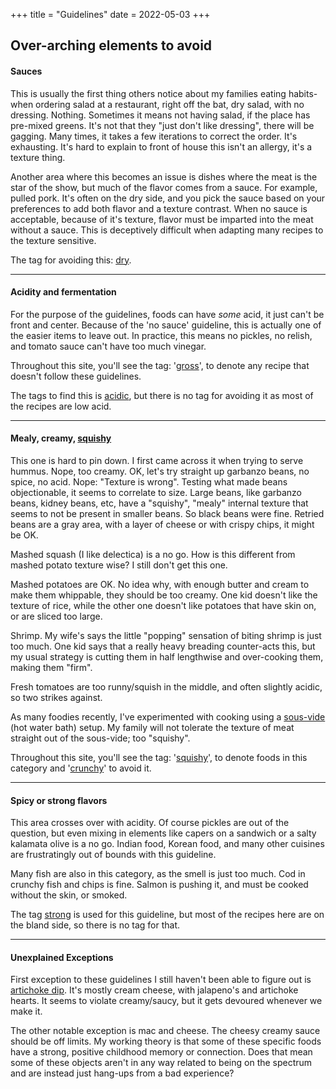 +++
title = "Guidelines"
date = 2022-05-03
+++

## Over-arching elements to avoid

#### Sauces

This is usually the first thing others notice about my families eating habits- when ordering salad at a restaurant,
 right off the bat, dry salad, with no dressing.  Nothing. Sometimes it means not having salad, if the place has pre-mixed  greens.
It's not that they "just don't like dressing", there will be gagging.
Many times, it takes a few iterations to correct the order.  It's exhausting.  It's hard to explain to front of house this isn't an allergy, it's a texture thing.

Another area where this becomes an issue is dishes where the meat is the star of the show, but much of the flavor comes from a sauce.
For example, pulled pork.  It's often on the dry side, and you pick the sauce based on your preferences to add both flavor and a texture contrast.
When no sauce is acceptable, because of it's texture, flavor must be imparted into the meat without a sauce. This is deceptively difficult when adapting many recipes to the texture sensitive. 

The tag for avoiding this: [dry](tags/dry).

---

#### Acidity and fermentation

For the purpose of the guidelines, foods can have _some_ acid, it just can't be front and center.  Because of the 'no sauce' guideline, this is actually one of the easier items
 to leave out.  In practice, this means no pickles, no relish, and tomato sauce can't have too much vinegar.

Throughout this site, you'll see the tag: '[gross](tags/gross)', to denote any recipe that doesn't follow these guidelines.

The tags to find this is [acidic](tags/acidic), but there is no tag for avoiding it as most of the recipes are low acid.

---

#### Mealy, creamy, [squishy](tags/squishy)

This one is hard to pin down.  I first came across it when trying to serve hummus.  Nope, too creamy. OK, let's try straight up
garbanzo beans, no spice, no acid.  Nope: "Texture is wrong".  Testing what made beans objectionable, it seems to correlate to size.
Large beans, like garbanzo beans, kidney beans, etc, have a "squishy", "mealy" internal texture that seems to not be present in smaller beans.
So black beans were fine.  Retried beans are a gray area, with a layer of cheese or with crispy chips, it might be OK.

Mashed squash (I like delectica) is a no go. How is this different from mashed potato texture wise? I still don't get this one.

Mashed potatoes are OK. No idea why, with enough butter and cream to make them whippable, they should be too creamy.
One kid doesn't like the texture of rice, while the other one doesn't like potatoes that have skin on, or are sliced too large.

Shrimp.  My wife's says the little "popping" sensation of biting shrimp is just too much.  One kid says that a really heavy breading counter-acts this, but my usual strategy is cutting them in half lengthwise and over-cooking them, making  them "firm".

Fresh tomatoes are too runny/squish in the middle, and often slightly acidic, so two strikes against.

As many foodies recently, I've experimented with cooking using a [sous-vide](sousvide) (hot water bath) setup.  My family will not tolerate the texture of meat
 straight out of the sous-vide; too "squishy".

Throughout this site, you'll see the tag: '[squishy](tags/squishy)', to denote foods in this category and '[crunchy](tags/crunchy)' to avoid it.

---

#### Spicy or strong flavors

This area crosses over with acidity. Of course pickles are out of the question, but even mixing in elements like capers on a sandwich or a
salty kalamata olive is a no go. Indian food, Korean food, and many other cuisines are frustratingly out of bounds with this guideline.

Many fish are also in this category, as the smell is just too much. Cod in crunchy fish and chips is fine. Salmon is pushing it, and must be cooked without the skin, or smoked.

The tag [strong](tags/strong) is used for this guideline, but most of the recipes here are on the bland side, so there is no tag for that.

---

#### Unexplained Exceptions

First exception to these guidelines I still haven't been able to figure out is [artichoke dip](recipes/artichoke-dip).  It's mostly cream cheese, with jalapeno's and artichoke hearts.
It seems to violate creamy/saucy, but it gets devoured whenever we make it.

The other notable exception is mac and cheese.  The cheesy creamy sauce should be off limits.  My working theory is that some of these
 specific foods have a strong, positive childhood memory or connection.  Does that mean some of these objects aren't in any way related to being on the 
 spectrum and are instead just hang-ups from a bad experience?
